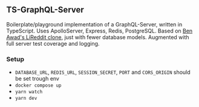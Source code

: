 ## TS-GraphQL-Server

Boilerplate/playground implementation of a GraphQL-Server, written in TypeScript. Uses ApolloServer, Express, Redis, PostgreSQL. Based on [Ben Awad's LiReddit clone](https://github.com/benawad/lireddit), just with fewer database models. Augmented with full server test coverage and logging.

### Setup

- `DATABASE_URL`, `REDIS_URL`, `SESSION_SECRET`, `PORT` and `CORS_ORIGIN` should be set trough env
- `docker compose up`
- `yarn watch`
- `yarn dev`

